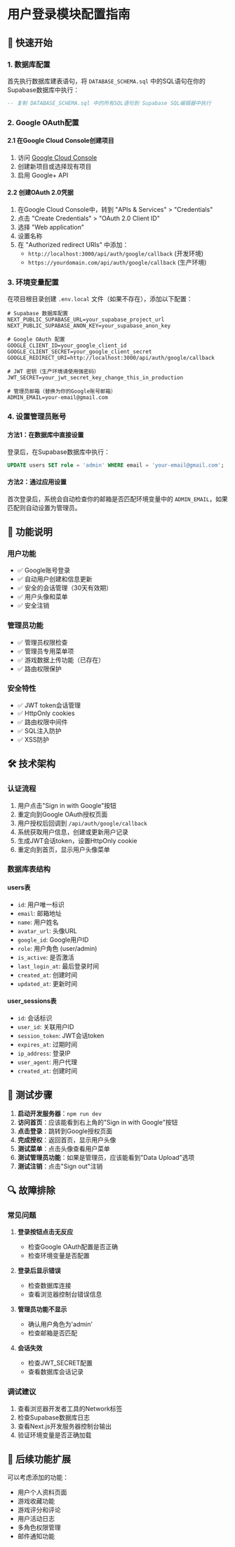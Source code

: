 # 用户登录模块配置指南

## 🚀 快速开始

### 1. 数据库配置

首先执行数据库建表语句，将 `DATABASE_SCHEMA.sql` 中的SQL语句在你的Supabase数据库中执行：

```sql
-- 复制 DATABASE_SCHEMA.sql 中的所有SQL语句到 Supabase SQL编辑器中执行
```

### 2. Google OAuth配置

#### 2.1 在Google Cloud Console创建项目

1. 访问 [Google Cloud Console](https://console.cloud.google.com/)
2. 创建新项目或选择现有项目
3. 启用 Google+ API

#### 2.2 创建OAuth 2.0凭据

1. 在Google Cloud Console中，转到 "APIs & Services" > "Credentials"
2. 点击 "Create Credentials" > "OAuth 2.0 Client ID"
3. 选择 "Web application"
4. 设置名称
5. 在 "Authorized redirect URIs" 中添加：
   - `http://localhost:3000/api/auth/google/callback` (开发环境)
   - `https://yourdomain.com/api/auth/google/callback` (生产环境)

### 3. 环境变量配置

在项目根目录创建 `.env.local` 文件（如果不存在），添加以下配置：

```env
# Supabase 数据库配置
NEXT_PUBLIC_SUPABASE_URL=your_supabase_project_url
NEXT_PUBLIC_SUPABASE_ANON_KEY=your_supabase_anon_key

# Google OAuth 配置
GOOGLE_CLIENT_ID=your_google_client_id
GOOGLE_CLIENT_SECRET=your_google_client_secret
GOOGLE_REDIRECT_URI=http://localhost:3000/api/auth/google/callback

# JWT 密钥（生产环境请使用强密码）
JWT_SECRET=your_jwt_secret_key_change_this_in_production

# 管理员邮箱（替换为你的Google账号邮箱）
ADMIN_EMAIL=your-email@gmail.com
```

### 4. 设置管理员账号

#### 方法1：在数据库中直接设置
登录后，在Supabase数据库中执行：

```sql
UPDATE users SET role = 'admin' WHERE email = 'your-email@gmail.com';
```

#### 方法2：通过应用设置
首次登录后，系统会自动检查你的邮箱是否匹配环境变量中的 `ADMIN_EMAIL`，如果匹配则自动设置为管理员。

## 🔧 功能说明

### 用户功能
- ✅ Google账号登录
- ✅ 自动用户创建和信息更新
- ✅ 安全的会话管理（30天有效期）
- ✅ 用户头像和菜单
- ✅ 安全注销

### 管理员功能
- ✅ 管理员权限检查
- ✅ 管理员专用菜单项
- ✅ 游戏数据上传功能（已存在）
- ✅ 路由权限保护

### 安全特性
- ✅ JWT token会话管理
- ✅ HttpOnly cookies
- ✅ 路由权限中间件
- ✅ SQL注入防护
- ✅ XSS防护

## 🛠️ 技术架构

### 认证流程
1. 用户点击"Sign in with Google"按钮
2. 重定向到Google OAuth授权页面
3. 用户授权后回调到 `/api/auth/google/callback`
4. 系统获取用户信息，创建或更新用户记录
5. 生成JWT会话token，设置HttpOnly cookie
6. 重定向到首页，显示用户头像菜单

### 数据库表结构

#### users表
- `id`: 用户唯一标识
- `email`: 邮箱地址
- `name`: 用户姓名
- `avatar_url`: 头像URL
- `google_id`: Google用户ID
- `role`: 用户角色 (user/admin)
- `is_active`: 是否激活
- `last_login_at`: 最后登录时间
- `created_at`: 创建时间
- `updated_at`: 更新时间

#### user_sessions表
- `id`: 会话标识
- `user_id`: 关联用户ID
- `session_token`: JWT会话token
- `expires_at`: 过期时间
- `ip_address`: 登录IP
- `user_agent`: 用户代理
- `created_at`: 创建时间

## 🧪 测试步骤

1. **启动开发服务器**：`npm run dev`
2. **访问首页**：应该能看到右上角的"Sign in with Google"按钮
3. **点击登录**：跳转到Google授权页面
4. **完成授权**：返回首页，显示用户头像
5. **测试菜单**：点击头像查看用户菜单
6. **测试管理员功能**：如果是管理员，应该能看到"Data Upload"选项
7. **测试注销**：点击"Sign out"注销

## 🔍 故障排除

### 常见问题

1. **登录按钮点击无反应**
   - 检查Google OAuth配置是否正确
   - 检查环境变量是否配置

2. **登录后显示错误**
   - 检查数据库连接
   - 查看浏览器控制台错误信息

3. **管理员功能不显示**
   - 确认用户角色为'admin'
   - 检查邮箱是否匹配

4. **会话失效**
   - 检查JWT_SECRET配置
   - 查看数据库会话记录

### 调试建议

1. 查看浏览器开发者工具的Network标签
2. 检查Supabase数据库日志
3. 查看Next.js开发服务器控制台输出
4. 验证环境变量是否正确加载

## 📝 后续功能扩展

可以考虑添加的功能：
- 用户个人资料页面
- 游戏收藏功能
- 游戏评分和评论
- 用户活动日志
- 多角色权限管理
- 邮件通知功能 